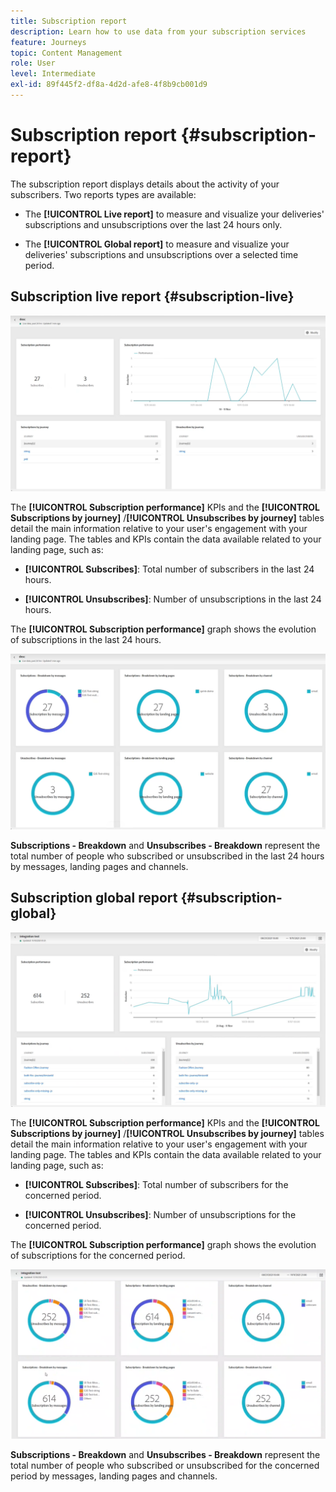 ```yaml
---
title: Subscription report
description: Learn how to use data from your subscription services
feature: Journeys
topic: Content Management
role: User
level: Intermediate
exl-id: 89f445f2-df8a-4d2d-afe8-4f8b9cb001d9
---
```

# Subscription report {#subscription-report}

The subscription report displays details about the activity of your subscribers. Two reports types are available:

* The **[!UICONTROL Live report]** to measure and visualize your deliveries' subscriptions and unsubscriptions over the last 24 hours only.

* The **[!UICONTROL Global report]** to measure and visualize your deliveries' subscriptions and unsubscriptions over a selected time period.

## Subscription live report {#subscription-live}

![](../assets/subscription_report_3.png)

The **[!UICONTROL Subscription performance]** KPIs and the **[!UICONTROL Subscriptions by journey]** /**[!UICONTROL Unsubscribes by journey]** tables detail the main information relative to your user's engagement with your landing page. The tables and KPIs contain the data available related to your landing page, such as:

* **[!UICONTROL Subscribes]**: Total number of subscribers in the last 24 hours.

* **[!UICONTROL Unsubscribes]**: Number of unsubscriptions in the last 24 hours.

The **[!UICONTROL Subscription performance]** graph shows the evolution of subscriptions in the last 24 hours.

![](../assets/subscription_report_4.png)

**Subscriptions - Breakdown** and **Unsubscribes - Breakdown** represent the total number of people who subscribed or unsubscribed in the last 24 hours by messages, landing pages and channels.

## Subscription global report {#subscription-global}

![](../assets/subscription_report_1.png)

The **[!UICONTROL Subscription performance]** KPIs and the **[!UICONTROL Subscriptions by journey]** /**[!UICONTROL Unsubscribes by journey]** tables detail the main information relative to your user's engagement with your landing page. The tables and KPIs contain the data available related to your landing page, such as:

* **[!UICONTROL Subscribes]**: Total number of subscribers for the concerned period.

* **[!UICONTROL Unsubscribes]**: Number of unsubscriptions for the concerned period.

The **[!UICONTROL Subscription performance]** graph shows the evolution of subscriptions for the concerned period.

![](../assets/subscription_report_2.png)

**Subscriptions - Breakdown** and **Unsubscribes - Breakdown** represent the total number of people who subscribed or unsubscribed for the concerned period by messages, landing pages and channels.

